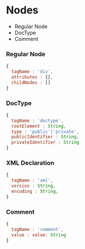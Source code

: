 # Nodes

- Regular Node
- DocType
- Comment

### Regular Node
```javascript
{
  tagName : 'div',
  attributes : {},
  childNodes : []
}
```

### DocType
```javascript
{
  tagName : 'doctype',
  rootElement : String,
  type : 'public'|'private',
  publicIdentifier : String,
  privateIdentifier : String
}
```

### XML Declaration
```javascript
{
  tagName : 'xml',
  version : String,
  encoding : String,
}
```

### Comment
```javascript
{
  tagName : 'comment',
  value : value: String
}
```